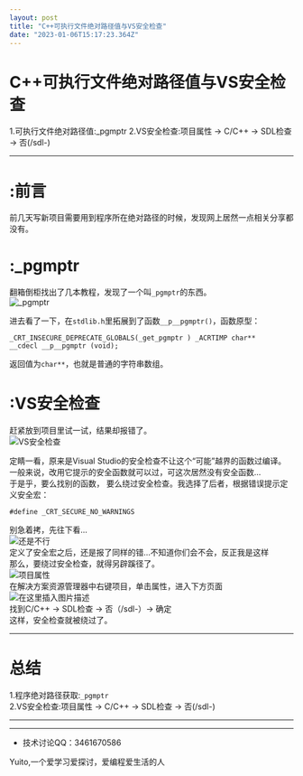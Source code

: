 ```yaml
---
layout: post
title: "C++可执行文件绝对路径值与VS安全检查"
date: "2023-01-06T15:17:23.364Z"
---
```

C++可执行文件绝对路径值与VS安全检查
====================

1.可执行文件绝对路径值:\_pgmptr 2.VS安全检查:项目属性 -> C/C++ -> SDL检查 -> 否(/sdl-)

* * *

:前言
===

前几天写新项目需要用到程序所在绝对路径的时候，发现网上居然一点相关分享都没有。

:\_pgmptr
=========

翻箱倒柜找出了几本教程，发现了一个叫`_pgmptr`的东西。  
![_pgmptr](https://img-blog.csdnimg.cn/66ede78c9ce746319076ec63a23c712d.png)

进去看了一下，在`stdlib.h`里拓展到了函数`__p__pgmptr()`，函数原型：

    _CRT_INSECURE_DEPRECATE_GLOBALS(_get_pgmptr ) _ACRTIMP char**    __cdecl __p__pgmptr (void);
    

返回值为`char**`，也就是普通的字符串数组。

:VS安全检查
=======

赶紧放到项目里试一试，结果却报错了。  
![VS安全检查](https://img-blog.csdnimg.cn/9c500d3282544fe7935e3ed87d2e4781.png)

定睛一看，原来是Visual Studio的安全检查不让这个“可能”越界的函数过编译。一般来说，改用它提示的安全函数就可以过，可这次居然没有安全函数...  
于是乎，要么找别的函数， 要么绕过安全检查。我选择了后者，根据错误提示定义安全宏：

    #define _CRT_SECURE_NO_WARNINGS
    

别急着拷，先往下看...  
![还是不行](https://img-blog.csdnimg.cn/6252c448e3304ad3a6a4c177fef7ca09.png)  
定义了安全宏之后，还是报了同样的错...不知道你们会不会，反正我是这样  
那么，要绕过安全检查，就得另辟蹊径了。  
![项目属性](https://img-blog.csdnimg.cn/b84471d1b51d4e389c32404f1c879f23.png)  
在解决方案资源管理器中右键项目，单击属性，进入下方页面  
![在这里插入图片描述](https://img-blog.csdnimg.cn/5b63e29eef56462296bb75cbf1e59ca5.png)  
找到C/C++ -> SDL检查 -> 否（/sdl-）-> 确定  
这样，安全检查就被绕过了。

* * *

总结
==

1.程序绝对路径获取:`_pgmptr`  
2.VS安全检查:项目属性 -> C/C++ -> SDL检查 -> 否(/sdl-)

* * *

* * *

*   技术讨论QQ：3461670586

Yuito,一个爱学习爱探讨，爱编程爱生活的人